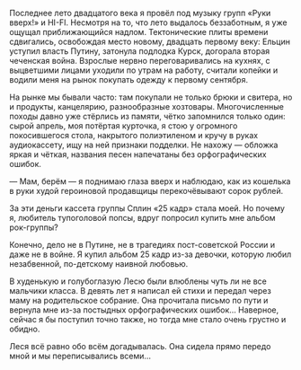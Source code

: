 Последнее лето двадцатого века я провёл под музыку групп «Руки вверх!» и HI-FI. Несмотря на то, что лето выдалось беззаботным, я уже ощущал приближающийся надлом. Тектонические плиты времени сдвигались, освобождая место новому, двадцать первому веку: Ельцин уступил власть Путину, затонула подлодка Курск, догорала вторая чеченская война. Взрослые нервно переговаривались на кухнях, с выцветшими лицами уходили по утрам на работу, считали копейки и водили меня на рынок покупать одежду к первому сентября. 

На рынке мы бывали часто: там покупали не только брюки и свитера, но и продукты, канцелярию, разнообразные хозтовары. Многочисленные походы давно уже стёрлись из памяти, чётко запомнился только один: сырой апрель, моя потёртая курточка, я стою у огромного покосившегося стола, накрытого полиэтиленом и кручу в руках аудиокассету, ищу на ней признаки подделки. Не нахожу — обложка яркая и чёткая, названия песен напечатаны без орфографических ошибок.

— Мам, берём — я поднимаю глаза вверх и наблюдаю, как из кошелька в руки худой героиновой продавщицы перекочёвывают сорок рублей.

За эти деньги кассета группы Сплин «25 кадр» стала моей. Но почему я, любитель тупоголовой попсы, вдруг попросил купить мне альбом рок-группы?

Конечно, дело не в Путине, не в трагедиях пост-советской России и даже не в войне. Я купил альбом 25 кадр из-за девочки, которую любил незабвенной, по-детскому наивной любовью.

В худенькую и голубоглазую Лесю были влюблены чуть ли не все мальчики класса. В девять лет я написал ей стихи и передал через маму на родительское собрание. Она прочитала письмо по пути и вернула мне из-за постыдных орфографических ошибок… Наверное, сейчас я бы поступил точно также, но тогда мне стало очень грустно и обидно.

Леся всё равно обо всём догадывалась. Она сидела прямо передо мной и мы переписывались всеми…